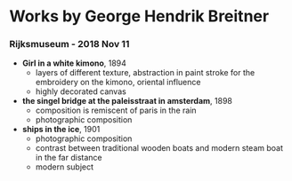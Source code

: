# Works by George Hendrik Breitner

### Rijksmuseum - 2018 Nov 11
- **Girl in a white kimono**, 1894
    - layers of different texture, abstraction in paint stroke for the embroidery on the kimono, oriental influence 
    - highly decorated canvas
- **the singel bridge at the paleisstraat in amsterdam**, 1898
    - composition is remiscent of paris in the rain
    - photographic composition
- **ships in the ice**, 1901
    - photographic composition
    - contrast between traditional wooden boats and modern steam boat in the far distance
    - modern subject